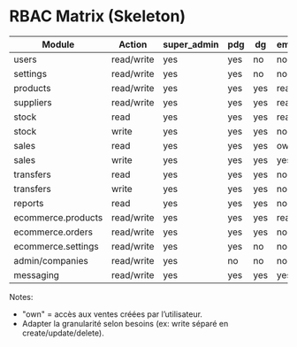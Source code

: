 # RBAC Matrix (Skeleton)

| Module                 | Action        | super_admin | pdg | dg  | employee |
|------------------------|---------------|-------------|-----|-----|----------|
| users                  | read/write    | yes         | yes | no  | no       |
| settings               | read/write    | yes         | yes | no  | no       |
| products               | read/write    | yes         | yes | yes | read     |
| suppliers              | read/write    | yes         | yes | yes | read     |
| stock                  | read          | yes         | yes | yes | read     |
| stock                  | write         | yes         | yes | yes | no       |
| sales                  | read          | yes         | yes | yes | own      |
| sales                  | write         | yes         | yes | yes | yes      |
| transfers              | read          | yes         | yes | yes | no       |
| transfers              | write         | yes         | yes | yes | no       |
| reports                | read          | yes         | yes | yes | no       |
| ecommerce.products     | read/write    | yes         | yes | yes | read     |
| ecommerce.orders       | read/write    | yes         | yes | yes | no       |
| ecommerce.settings     | read/write    | yes         | yes | no  | no       |
| admin/companies        | read/write    | yes         | no  | no  | no       |
| messaging              | read/write    | yes         | yes | yes | yes      |

Notes:
- "own" = accès aux ventes créées par l’utilisateur.
- Adapter la granularité selon besoins (ex: write séparé en create/update/delete).
